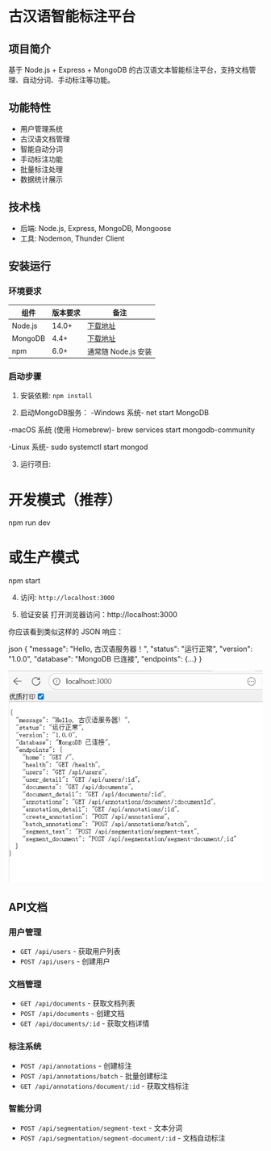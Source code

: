 # 古汉语智能标注平台

## 项目简介
基于 Node.js + Express + MongoDB 的古汉语文本智能标注平台，支持文档管理、自动分词、手动标注等功能。


## 功能特性
-  用户管理系统
-  古汉语文档管理  
-  智能自动分词
-  手动标注功能
-  批量标注处理
-  数据统计展示

## 技术栈
- 后端: Node.js, Express, MongoDB, Mongoose
- 工具: Nodemon, Thunder Client

## 安装运行

### 环境要求

|  组件   | 版本要求  |  备注  |
|---------|----------|--------|
| Node.js |  14.0+   | [下载地址](https://nodejs.org/) |
| MongoDB |   4.4+   | [下载地址](https://www.mongodb.com/try/download/community) |
|   npm   |   6.0+   | 通常随 Node.js 安装 |

### 启动步骤
1. 安装依赖: `npm install`

2. 启动MongoDB服务：
-Windows 系统-
net start MongoDB

-macOS 系统 (使用 Homebrew)-
brew services start mongodb-community

-Linux 系统-
sudo systemctl start mongod

3. 运行项目: 
# 开发模式（推荐）
npm run dev

# 或生产模式
npm start

4. 访问: `http://localhost:3000`

5. 验证安装
打开浏览器访问：http://localhost:3000

你应该看到类似这样的 JSON 响应：

json
{
  "message": "Hello, 古汉语服务器！",
  "status": "运行正常",
  "version": "1.0.0",
  "database": "MongoDB 已连接",
  "endpoints": {...}
}

![picture 1](images/92794fcc32b89bd1a23ad25a820afce1a8afbe1042dbe05b20ae42f8d68bc527.png)  


## API文档

### 用户管理
- `GET /api/users` - 获取用户列表
- `POST /api/users` - 创建用户

### 文档管理  
- `GET /api/documents` - 获取文档列表
- `POST /api/documents` - 创建文档
- `GET /api/documents/:id` - 获取文档详情

### 标注系统
- `POST /api/annotations` - 创建标注
- `POST /api/annotations/batch` - 批量创建标注
- `GET /api/annotations/document/:id` - 获取文档标注

### 智能分词
- `POST /api/segmentation/segment-text` - 文本分词
- `POST /api/segmentation/segment-document/:id` - 文档自动标注

